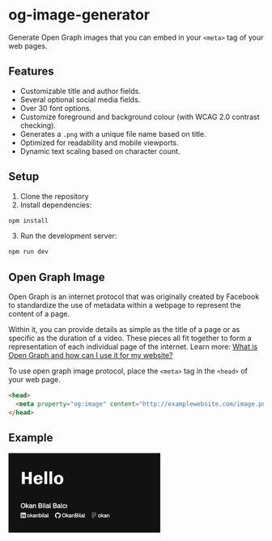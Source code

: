 # og-image-generator

Generate Open Graph images that you can embed in your `<meta>` tag of your web pages.

## Features

- Customizable title and author fields.
- Several optional social media fields.
- Over 30 font options.
- Customize foreground and background colour (with WCAG 2.0 contrast checking).
- Generates a `.png` with a unique file name based on title.
- Optimized for readability and mobile viewports.
- Dynamic text scaling based on character count.

## Setup

1. Clone the repository
2. Install dependencies:
```bash
npm install
```
3. Run the development server:
```bash
npm run dev
```

## Open Graph Image

Open Graph is an internet protocol that was originally created by Facebook to standardize the use of metadata within a webpage to represent the content of a page.

Within it, you can provide details as simple as the title of a page or as specific as the duration of a video. These pieces all fit together to form a representation of each individual page of the internet. Learn more: [What is Open Graph and how can I use it for my website?](https://www.freecodecamp.org/news/what-is-open-graph-and-how-can-i-use-it-for-my-website/)

To use open graph image protocol, place the `<meta>` tag in the `<head>` of your web page.

```html
<head>
  <meta property="og:image" content="http://examplewebsite.com/image.png" />
</head>
```

## Example

<p align="left">
  <img src="./og-image.png" width="300" alt="og-image" />
</p>

